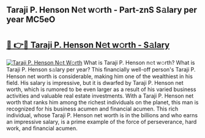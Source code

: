 ## Taraji P. Henson N𝚎t w𝚘rth - Part-znS S𝚊lary per year MC5eO

# <h2><a href="http://gc1wwz.nevu.top/?p=Taraji+P.+Henson">🔗 👉🔴 Taraji P. Henson N𝚎t w𝚘rth - S𝚊lary</a></h2>

[![Taraji P. Henson N𝚎t W𝚘rth](https://i.imgur.com/Oavwk0R.jpeg)](http://gc1wwz.nevu.top/?p=Taraji+P.+Henson)
What is Taraji P. Henson n𝚎t w𝚘rth? What is Taraji P. Henson s𝚊lary per year?
This financially well-off person's Taraji P. Henson net worth is considerable, making him one of the wealthiest in his field. His salary is impressive, but it is dwarfed by Taraji P. Henson net worth, which is rumored to be even larger as a result of his varied business activities and valuable real estate investments. With a Taraji P. Henson net worth that ranks him among the richest individuals on the planet, this man is recognized for his business acumen and financial acumen. This rich individual, whose Taraji P. Henson net worth is in the billions and who earns an impressive salary, is a prime example of the force of perseverance, hard work, and financial acumen.
